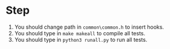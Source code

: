 # Step

1. You should change path in `common\common.h` to insert hooks.
2. You should type in  `make makeall` to compile all tests.
3. You should type in `python3 runall.py` to run all tests. 